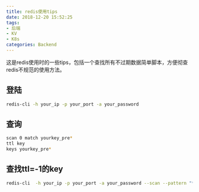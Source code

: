 ```yaml
---
title: redis使用tips
date: 2018-12-20 15:52:25
tags: 
- 后端
- KV
- K8s
categories: Backend
---
```

这是redis使用时的一些tips，包括一个查找所有不过期数据简单脚本，方便彻查redis不规范的使用方法。
<!-- more -->
## 登陆
```bash
redis-cli -h your_ip -p your_port -a your_password
```
## 查询
```bash
scan 0 match yourkey_pre*
ttl key
keys yourkey_pre*
```

## 查找ttl=-1的key
```bash
redis-cli  -h your_ip -p your_port -a your_password --scan --pattern "*" | awk '{printf "echo " $1 "\r\nttl " $1 "\r\n"}' | redis-cli  -h your_ip -p your_port -a your_password --csv | awk '!(NR%2){if($0 = -1) {print p     "," $0}}{p=$0}' >> hehe.log
```
